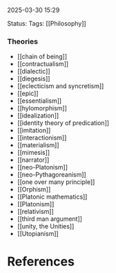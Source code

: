 2025-03-30 15:29

Status:
Tags: [[Philosophy]] 

### Theories
- [[chain of being]]
- [[contractualism]]
- [[dialectic]]
- [[diegesis]]
- [[eclecticism and syncretism]]
- [[epic]]
- [[essentialism]]
- [[hylomorphism]]
- [[idealization]]
- [[identity theory of predication]]
- [[imitation]]
- [[interactionism]]
- [[materialism]]
- [[mimesis]]
- [[narrator]]
- [[neo-Platonism]]
- [[neo-Pythagoreanism]]
- [[one over many principle]]
- [[Orphism]]
- [[Platonic mathematics]]
- [[Platonism]]
- [[relativism]]
- [[third man argument]]
- [[unity, the Unities]]
- [[Utopianism]]

# References
